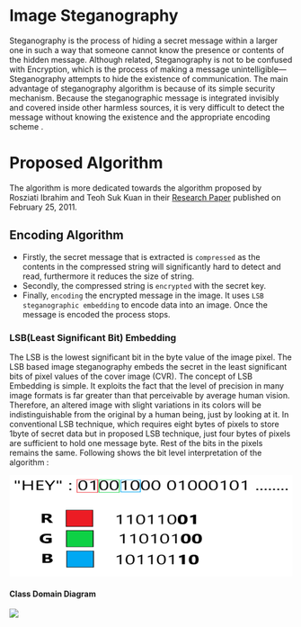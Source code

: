
# Image Steganography
Steganography is the process of hiding a secret message within a larger one in such a way that someone  cannot know the presence or contents of the hidden message. Although related, Steganography is not to be confused with Encryption, which is the process of making a message unintelligible—Steganography attempts to hide the existence of communication.
The main advantage of steganography algorithm is because of its simple security mechanism. Because the steganographic message is integrated invisibly and covered inside other harmless sources, it is very difficult to detect the message without knowing
the existence and the appropriate encoding scheme .

# Proposed Algorithm
The algorithm is more dedicated towards the algorithm proposed by Rosziati Ibrahim and Teoh Suk Kuan in their [Research Paper](https://arxiv.org/ftp/arxiv/papers/1112/1112.2809.pdf) published on February 25, 2011.
## Encoding Algorithm
- Firstly, the secret message that is extracted is `compressed` as the contents in the compressed string will significantly hard to detect and read, furthermore it reduces the size of string.
- Secondly, the compressed string is `encrypted` with the secret key.
- Finally, `encoding` the encrypted message in the image. It uses `LSB steganographic embedding` to encode data into an image. Once the message is encoded the process stops.
### LSB(Least Significant Bit) Embedding
The LSB is the lowest significant bit in the byte value of the image pixel.
The  LSB  based  image  steganography  embeds  the  secret  in the  least  significant  bits  of  pixel  values  of  the  cover  image (CVR).
The concept of LSB Embedding is simple. It exploits the fact that the level of precision in many image formats is far greater than that perceivable by average human vision. Therefore, an altered image with slight variations in its colors will be indistinguishable from the original by a human being, just by looking at it. In conventional LSB technique, which requires eight bytes of pixels to store 1byte of secret data but in proposed LSB technique, just four bytes of pixels are sufficient to hold one message byte. Rest of the bits in the pixels remains the same.
Following shows the bit level interpretation of the algorithm :  
<div align="center"><img src="/images/lsb1.png"/></div>



#### Class Domain Diagram

![](https://raw.githubusercontent.com/aagarwal1012/Image-Steganography-Library-Android/master/UML/UMLDOC.PNG)
